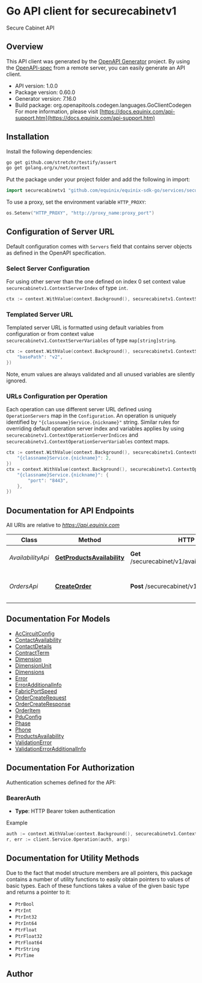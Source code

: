 # Go API client for securecabinetv1

Secure Cabinet API

## Overview
This API client was generated by the [OpenAPI Generator](https://openapi-generator.tech) project.  By using the [OpenAPI-spec](https://www.openapis.org/) from a remote server, you can easily generate an API client.

- API version: 1.0.0
- Package version: 0.60.0
- Generator version: 7.16.0
- Build package: org.openapitools.codegen.languages.GoClientCodegen
For more information, please visit [https://docs.equinix.com/api-support.htm](https://docs.equinix.com/api-support.htm)

## Installation

Install the following dependencies:

```sh
go get github.com/stretchr/testify/assert
go get golang.org/x/net/context
```

Put the package under your project folder and add the following in import:

```go
import securecabinetv1 "github.com/equinix/equinix-sdk-go/services/securecabinetv1"
```

To use a proxy, set the environment variable `HTTP_PROXY`:

```go
os.Setenv("HTTP_PROXY", "http://proxy_name:proxy_port")
```

## Configuration of Server URL

Default configuration comes with `Servers` field that contains server objects as defined in the OpenAPI specification.

### Select Server Configuration

For using other server than the one defined on index 0 set context value `securecabinetv1.ContextServerIndex` of type `int`.

```go
ctx := context.WithValue(context.Background(), securecabinetv1.ContextServerIndex, 1)
```

### Templated Server URL

Templated server URL is formatted using default variables from configuration or from context value `securecabinetv1.ContextServerVariables` of type `map[string]string`.

```go
ctx := context.WithValue(context.Background(), securecabinetv1.ContextServerVariables, map[string]string{
	"basePath": "v2",
})
```

Note, enum values are always validated and all unused variables are silently ignored.

### URLs Configuration per Operation

Each operation can use different server URL defined using `OperationServers` map in the `Configuration`.
An operation is uniquely identified by `"{classname}Service.{nickname}"` string.
Similar rules for overriding default operation server index and variables applies by using `securecabinetv1.ContextOperationServerIndices` and `securecabinetv1.ContextOperationServerVariables` context maps.

```go
ctx := context.WithValue(context.Background(), securecabinetv1.ContextOperationServerIndices, map[string]int{
	"{classname}Service.{nickname}": 2,
})
ctx = context.WithValue(context.Background(), securecabinetv1.ContextOperationServerVariables, map[string]map[string]string{
	"{classname}Service.{nickname}": {
		"port": "8443",
	},
})
```

## Documentation for API Endpoints

All URIs are relative to *https://api.equinix.com*

Class | Method | HTTP request | Description
------------ | ------------- | ------------- | -------------
*AvailabilityApi* | [**GetProductsAvailability**](docs/AvailabilityApi.md#getproductsavailability) | **Get** /securecabinet/v1/availability/{accountNumber} | Secure Cabinet availability.
*OrdersApi* | [**CreateOrder**](docs/OrdersApi.md#createorder) | **Post** /securecabinet/v1/orders | Order a new Secure Cabinet deployment


## Documentation For Models

 - [AcCircuitConfig](docs/AcCircuitConfig.md)
 - [ContactAvailability](docs/ContactAvailability.md)
 - [ContactDetails](docs/ContactDetails.md)
 - [ContractTerm](docs/ContractTerm.md)
 - [Dimension](docs/Dimension.md)
 - [DimensionUnit](docs/DimensionUnit.md)
 - [Dimensions](docs/Dimensions.md)
 - [Error](docs/Error.md)
 - [ErrorAdditionalInfo](docs/ErrorAdditionalInfo.md)
 - [FabricPortSpeed](docs/FabricPortSpeed.md)
 - [OrderCreateRequest](docs/OrderCreateRequest.md)
 - [OrderCreateResponse](docs/OrderCreateResponse.md)
 - [OrderItem](docs/OrderItem.md)
 - [PduConfig](docs/PduConfig.md)
 - [Phase](docs/Phase.md)
 - [Phone](docs/Phone.md)
 - [ProductsAvailability](docs/ProductsAvailability.md)
 - [ValidationError](docs/ValidationError.md)
 - [ValidationErrorAdditionalInfo](docs/ValidationErrorAdditionalInfo.md)


## Documentation For Authorization


Authentication schemes defined for the API:
### BearerAuth

- **Type**: HTTP Bearer token authentication

Example

```go
auth := context.WithValue(context.Background(), securecabinetv1.ContextAccessToken, "BEARER_TOKEN_STRING")
r, err := client.Service.Operation(auth, args)
```


## Documentation for Utility Methods

Due to the fact that model structure members are all pointers, this package contains
a number of utility functions to easily obtain pointers to values of basic types.
Each of these functions takes a value of the given basic type and returns a pointer to it:

* `PtrBool`
* `PtrInt`
* `PtrInt32`
* `PtrInt64`
* `PtrFloat`
* `PtrFloat32`
* `PtrFloat64`
* `PtrString`
* `PtrTime`

## Author




